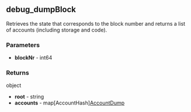 ## debug_dumpBlock
Retrieves the state that corresponds to the block number and returns a list of accounts (including storage and code).

### Parameters
- **blockNr** - int64

### Returns
object
- **root** - string
- **accounts** - map[AccountHash][AccountDump](../shared/accounts.ts#3)